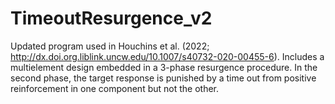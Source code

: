 # TimeoutResurgence_v2
Updated program used in Houchins et al. (2022; http://dx.doi.org.liblink.uncw.edu/10.1007/s40732-020-00455-6). Includes a multielement design embedded in a 3-phase resurgence procedure. In the second phase, the target response is punished by a time out from positive reinforcement in one component but not the other.
